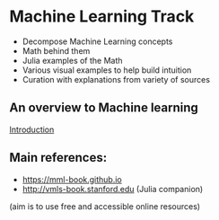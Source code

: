 # Machine Learning Track

* Decompose Machine Learning concepts
* Math behind them
* Julia examples of the Math
* Various visual examples to help build intuition
* Curation with explanations from variety of sources

## An overview to Machine learning
[Introduction](./Introduction.md)

## Main references:
 * https://mml-book.github.io
 * http://vmls-book.stanford.edu (Julia companion)

(aim is to use free and accessible online resources)
